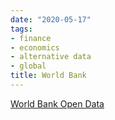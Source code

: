 ```yaml
---
date: "2020-05-17"
tags:
- finance
- economics
- alternative data
- global
title: World Bank
---
```


[World Bank Open Data](https://data.worldbank.org)
